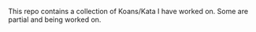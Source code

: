 This repo contains a collection of Koans/Kata I have worked on. Some are partial and being worked on. 
